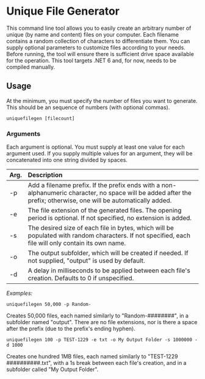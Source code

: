 # Unique File Generator
This command line tool allows you to easily create an arbitrary number of unique (by name and content) files on your computer. Each filename contains a random collection of characters to differentiate them. You can supply optional parameters to customize files according to your needs. Before running, the tool will ensure there is sufficient drive space available for the operation. This tool targets .NET 6 and, for now, needs to be compiled manually.

## Usage
At the minimum, you must specify the number of files you want to generate. This should be an sequence of numbers (with optional commas).

```
uniquefilegen [filecount]
```

### Arguments
Each argument is optional. You must supply at least one value for each argument used. If you supply multiple values for an argument, they will be concatenated into one string divided by spaces.

Arg. | Description
---- | :----
-p | Add a filename prefix. If the prefix ends with a non-alphanumeric character, no space will be added after the prefix; otherwise, one will be automatically added.
-e | The file extension of the generated files. The opening period is optional. If not specified, no extension is added.
-s | The desired size of each file in bytes, which will be populated with random characters. If not specified, each file will only contain its own name.
-o | The output subfolder, which will be created if needed. If not supplied, "output" is used by default.
-d | A delay in milliseconds to be applied between each file's creation. Defaults to 0 if unspecified.

*Examples:*

```
uniquefilegen 50,000 -p Random-
```
Creates 50,000 files, each named similarly to "Random-########", in a subfolder named "output". There are no file extensions, nor is there a space after the prefix (due to the prefix's ending hyphen).

```
uniquefilegen 100 -p TEST-1229 -e txt -o My Output Folder -s 1000000 -d 1000
```
Creates one hundred 1MB files, each named similarly to "TEST-1229 ##########.txt", with a 1s break between each file's creation, and in a subfolder called "My Output Folder".
